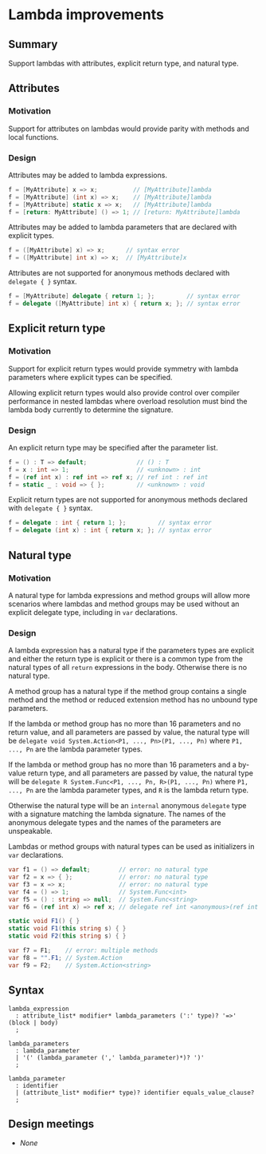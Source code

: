 ﻿# Lambda improvements

## Summary

Support lambdas with attributes, explicit return type, and natural type.

## Attributes
### Motivation
Support for attributes on lambdas would provide parity with methods and local functions.

### Design
Attributes may be added to lambda expressions.
```csharp
f = [MyAttribute] x => x;          // [MyAttribute]lambda
f = [MyAttribute] (int x) => x;    // [MyAttribute]lambda
f = [MyAttribute] static x => x;   // [MyAttribute]lambda
f = [return: MyAttribute] () => 1; // [return: MyAttribute]lambda
```
Attributes may be added to lambda parameters that are declared with explicit types.
```csharp
f = ([MyAttribute] x) => x;      // syntax error
f = ([MyAttribute] int x) => x;  // [MyAttribute]x
```

Attributes are not supported for anonymous methods declared with `delegate { }` syntax.
```csharp
f = [MyAttribute] delegate { return 1; };         // syntax error
f = delegate ([MyAttribute] int x) { return x; }; // syntax error
```

## Explicit return type
### Motivation
Support for explicit return types would provide symmetry with lambda parameters where explicit types can be specified.

Allowing explicit return types would also provide control over compiler performance in nested lambdas where overload resolution must bind the lambda body currently to determine the signature.

### Design
An explicit return type may be specified after the parameter list.
```csharp
f = () : T => default;              // () : T
f = x : int => 1;                   // <unknown> : int
f = (ref int x) : ref int => ref x; // ref int : ref int
f = static _ : void => { };         // <unknown> : void
```

Explicit return types are not supported for anonymous methods declared with `delegate { }` syntax.
```csharp
f = delegate : int { return 1; };         // syntax error
f = delegate (int x) : int { return x; }; // syntax error
```

## Natural type
### Motivation
A natural type for lambda expressions and method groups will allow more scenarios where lambdas and method groups may be used without an explicit delegate type, including in `var` declarations.

### Design
A lambda expression has a natural type if the parameters types are explicit and either the return type is explicit or there is a common type from the natural types of all `return` expressions in the body. Otherwise there is no natural type.

A method group has a natural type if the method group contains a single method and the method or reduced extension method has no unbound type parameters.

If the lambda or method group has no more than 16 parameters and no return value, and all parameters are passed by value, the natural type will be `delegate void System.Action<P1, ..., Pn>(P1, ..., Pn)` where `P1, ..., Pn` are the lambda parameter types.

If the lambda or method group has no more than 16 parameters and a by-value return type, and all parameters are passed by value, the natural type will be `delegate R System.Func<P1, ..., Pn, R>(P1, ..., Pn)` where `P1, ..., Pn` are the lambda parameter types, and `R` is the lambda return type.

Otherwise the natural type will be an `internal` anonymous `delegate` type with a signature matching the lambda signature. The names of the anonymous delegate types and the names of the parameters are unspeakable.

Lambdas or method groups with natural types can be used as initializers in `var` declarations.

```csharp
var f1 = () => default;        // error: no natural type
var f2 = x => { };             // error: no natural type
var f3 = x => x;               // error: no natural type
var f4 = () => 1;              // System.Func<int>
var f5 = () : string => null;  // System.Func<string>
var f6 = (ref int x) => ref x; // delegate ref int <anonymous>(ref int <unnamed>);
```

```csharp
static void F1() { }
static void F1(this string s) { }
static void F2(this string s) { }

var f7 = F1;    // error: multiple methods
var f8 = "".F1; // System.Action
var f9 = F2;    // System.Action<string> 
```

## Syntax

```antlr
lambda_expression
  : attribute_list* modifier* lambda_parameters (':' type)? '=>' (block | body)
  ;

lambda_parameters
  : lambda_parameter
  | '(' (lambda_parameter (',' lambda_parameter)*)? ')'
  ;

lambda_parameter
  : identifier
  | (attribute_list* modifier* type)? identifier equals_value_clause?
  ;
```

## Design meetings

- _None_
